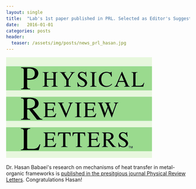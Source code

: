 ```yaml
---
layout: single
title:  "Lab's 1st paper published in PRL. Selected as Editor's Suggestion!"
date:   2016-01-01
categories: posts
header:
  teaser: /assets/img/posts/news_prl_hasan.jpg
---
```

![prl](assets/img/posts/news_prl_hasan.jpg)

Dr. Hasan Babaei's research on mechanisms of heat transfer in metal-organic frameworks is [published in the presitgious journal Physical Review Letters](https://journals.aps.org/prl/abstract/10.1103/PhysRevLett.116.025902).
Congratulations Hasan!
